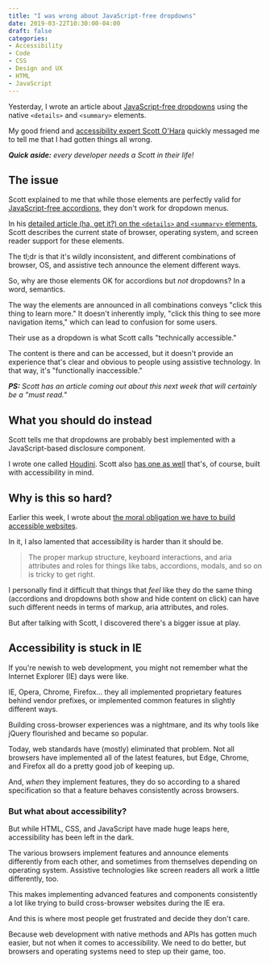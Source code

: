 ```yaml
---
title: "I was wrong about JavaScript-free dropdowns"
date: 2019-03-22T10:30:00-04:00
draft: false
categories:
- Accessibility
- Code
- CSS
- Design and UX
- HTML
- JavaScript
---
```


Yesterday, I wrote an article about [JavaScript-free dropdowns](/javascript-free-dropdown-menus/) using the native `<details>` and `<summary>` elements.

My good friend and [accessibility expert Scott O'Hara](https://www.scottohara.me/) quickly messaged me to tell me that I had gotten things all wrong.

*__Quick aside:__ every developer needs a Scott in their life!*

## The issue

Scott explained to me that while those elements are perfectly valid for [JavaScript-free accordions](/javascript-free-accordions/), they don't work for dropdown menus.

In his [detailed article (ha, get it?) on the `<details>` and `<summary>` elements](https://www.scottohara.me/blog/2018/09/03/details-and-summary.html), Scott describes the current state of browser, operating system, and screen reader support for these elements.

The tl;dr is that it's wildly inconsistent, and different combinations of browser, OS, and assistive tech announce the element different ways.

So, why are those elements OK for accordions but *not* dropdowns? In a word, semantics.

The way the elements are announced in all combinations conveys "click this thing to learn more." It doesn't inherently imply, "click this thing to see more navigation items," which can lead to confusion for some users.

Their use as a dropdown is what Scott calls "technically accessible."

The content is there and can be accessed, but it doesn't provide an experience that's clear and obvious to people using assistive technology. In that way, it's "functionally inaccessible."

*__PS:__ Scott has an article coming out about this next week that will certainly be a "must read."*

## What you should do instead

Scott tells me that dropdowns are probably best implemented with a JavaScript-based disclosure component.

I wrote one called [Houdini](https://github.com/cferdinandi/houdini). Scott also [has one as well](https://github.com/scottaohara/aria_disclosure_widget) that's, of course, built with accessibility in mind.

## Why is this so hard?

Earlier this week, I wrote about [the moral obligation we have to build accessible websites](/building-accessible-websites-and-apps-is-a-moral-obligation/).

In it, I also lamented that accessibility is harder than it should be.

> The proper markup structure, keyboard interactions, and aria attributes and roles for things like tabs, accordions, modals, and so on is tricky to get right.

I personally find it difficult that things that *feel* like they do the same thing (accordions and dropdowns both show and hide content on click) can have such different needs in terms of markup, aria attributes, and roles.

But after talking with Scott, I discovered there's a bigger issue at play.

## Accessibility is stuck in IE

If you're newish to web development, you might not remember what the Internet Explorer (IE) days were like.

IE, Opera, Chrome, Firefox... they all implemented proprietary features behind vendor prefixes, or implemented common features in slightly different ways.

Building cross-browser experiences was a nightmare, and its why tools like jQuery flourished and became so popular.

Today, web standards have (mostly) eliminated that problem. Not all browsers have implemented all of the latest features, but Edge, Chrome, and Firefox all do a pretty good job of keeping up.

And, *when* they implement features, they do so according to a shared specification so that a feature behaves consistently across browsers.

### But what about accessibility?

But while HTML, CSS, and JavaScript have made huge leaps here, accessibility has been left in the dark.

The various browsers implement features and announce elements differently from each other, and sometimes from themselves depending on operating system. Assistive technologies like screen readers all work a little differently, too.

This makes implementing advanced features and components consistently a lot like trying to build cross-browser websites during the IE era.

And this is where most people get frustrated and decide they don't care.

Because web development with native methods and APIs has gotten much easier, but not when it comes to accessibility. We need to do better, but browsers and operating systems need to step up their game, too.